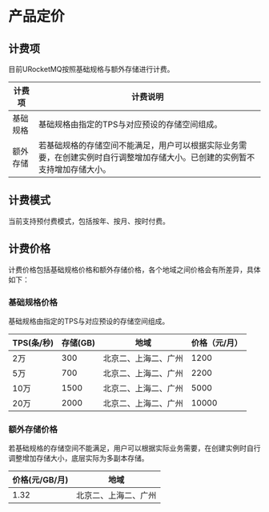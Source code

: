 # 产品定价

##  计费项
目前URocketMQ按照基础规格与额外存储进行计费。

| 计费项   | 计费说明                                                 |
| -------- | -------------------------------------------------------- |
| 基础规格 | 基础规格由指定的TPS与对应预设的存储空间组成。                |
| 额外存储 | 若基础规格的存储空间不能满足，用户可以根据实际业务需要，在创建实例时自行调整增加存储大小。已创建的实例暂不支持增加存储大小。 |


##  计费模式

当前支持预付费模式，包括按年、按月、按时付费。

## 计费价格

计费价格包括基础规格价格和额外存储价格，各个地域之间价格会有所差异，具体如下：

### 基础规格价格
基础规格由指定的TPS与对应预设的存储空间组成。

| TPS(条/秒) | 存储(GB) | 地域               | 价格（元/月） |
| ---------- | -------- | ------------------ | ------------- |
| 2万        | 300      | 北京二、上海二、广州 | 1200          |
| 5万        | 700      | 北京二、上海二、广州 | 2200          |
| 10万       | 1500     | 北京二、上海二、广州 | 5000          |
| 20万       | 2000     | 北京二、上海二、广州 | 10000         |

### 额外存储价格

若基础规格的存储空间不能满足，用户可以根据实际业务需要，在创建实例时自行调整增加存储大小，底层实际为多副本存储。

| 价格(元/GB/月) | 地域               |
| -------------- | ------------------ |
| 1.32           | 北京二、上海二、广州 |